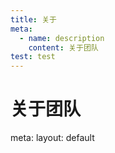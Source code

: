 ```yaml
---
title: 关于
meta:
  - name: description
    content: 关于团队
test: test
---
```

# 关于团队

<script setup>
import TeamMember from '@/components/about/TeamMember.vue'
</script>

<TeamMember />

<route lang="yaml">
meta:
  layout: default
</route>
